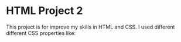 # HTML Project 2

This project is for improve my skills in HTML and CSS.
I used different different CSS properties like:

